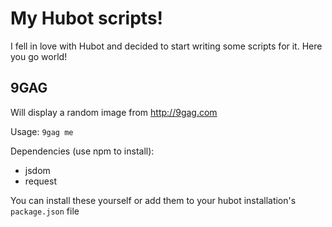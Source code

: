 # My Hubot scripts!

I fell in love with Hubot and decided to start writing some scripts for it. Here you go world!

## 9GAG
Will display a random image from http://9gag.com

Usage: `9gag me`

Dependencies (use npm to install):

* jsdom
* request

You can install these yourself or add them to your hubot installation's `package.json` file